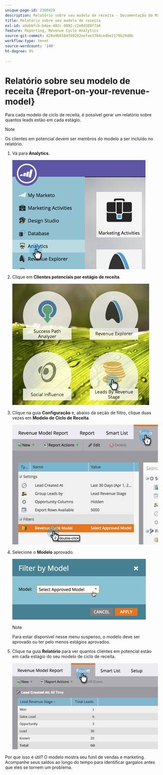 ```yaml
---
unique-page-id: 2360429
description: Relatório sobre seu modelo de receita - Documentação do Marketo - Documentação do produto
title: Relatório sobre seu modelo de receita
exl-id: a9abbfcb-b4ee-402c-9092-c2e0d388f7a4
feature: Reporting, Revenue Cycle Analytics
source-git-commit: d20a9bb584f69282eefae3704ce4be2179b29d0b
workflow-type: tm+mt
source-wordcount: '140'
ht-degree: 0%

---
```


# Relatório sobre seu modelo de receita {#report-on-your-revenue-model}

Para cada modelo de ciclo de receita, é possível gerar um relatório sobre quantos leads estão em cada estágio.

>[!NOTE]
>
>Os clientes em potencial devem ser membros do modelo a ser incluído no relatório.

1. Vá para **Analytics**.

   ![](assets/image2015-4-29-16-3a8-3a14.png)

1. Clique em **Clientes potenciais por estágio de receita**.

   ![](assets/image2015-4-29-16-3a15-3a3.png)

1. Clique na guia **Configuração** e, abaixo da seção de filtro, clique duas vezes em **Modelo de Ciclo de Receita**.

   ![](assets/image2015-4-29-16-3a37-3a57.png)

1. Selecione o **Modelo** aprovado.

   ![](assets/image2015-4-29-16-3a40-3a34.png)

   >[!NOTE]
   >
   >Para estar disponível nesse menu suspenso, o modelo deve ser aprovado ou ter pelo menos estágios aprovados.

1. Clique na guia **Relatório** para ver quantos clientes em potencial estão em cada estágio do seu modelo de ciclo de receita.

   ![](assets/image2015-4-29-16-3a51-3a29.png)

Por que isso é útil? O modelo mostra seu funil de vendas e marketing. Acompanhe seus saldos ao longo do tempo para identificar gargalos antes que eles se tornem um problema.
